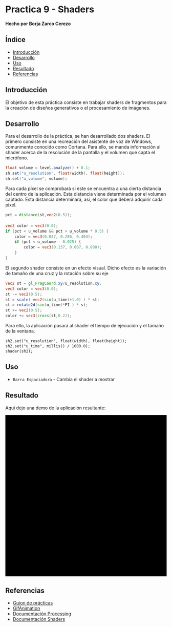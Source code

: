 # Practica 9 - Shaders

**Hecho por Borja Zarco Cerezo**

## Índice
- [Introducción](#introducción) 
- [Desarrollo](#desarrollo)
- [Uso](#uso)
- [Resultado](#resultado)
- [Referencias](#referencias)

## Introducción

El objetivo de esta práctica consiste en trabajar shaders de fragmentos para la creación de diseños generativos o el procesamiento de imágenes. 

## Desarrollo

Para el desarrollo de la práctica, se han desarrollado dos shaders. El primero consiste en una recreación del asistente de voz de Windows, comunmente conocido como Cortana. Para ello, se manda información al shader acerca de la resolución de la pantalla y el volumen que capta el micrófono.

```java
float volume = level.analyze() + 0.1;
sh.set("u_resolution", float(width), float(height));
sh.set("u_volume", volume);
```

Para cada píxel se comprobará si este se encuentra a una cierta distancia del centro de la aplicación. Esta distancia viene determinada por el volumen captado. Esta distancia determinará, así, el color que deberá adquirir cada pixel.

```glsl
pct = distance(st,vec2(0.5));

vec3 color = vec3(0.0);
if (pct < u_volume && pct > u_volume * 0.5) {
    color = vec3(0.047, 0.286, 0.404);
    if (pct < u_volume - 0.025) { 
        color = vec3(0.137, 0.607, 0.898);
    }
}	
```

El segundo shader consiste en un efecto visual. Dicho efecto es la variación de tamaño de una cruz y la rotación sobre su eje

```glsl
vec2 st = gl_FragCoord.xy/u_resolution.xy;
vec3 color = vec3(0.0);
st -= vec2(0.5);
st = scale( vec2(sin(u_time)+1.0) ) * st;
st = rotate2d(sin(u_time)*PI ) * st;
st += vec2(0.5);
color += vec3(cross(st,0.2));
```

Para ello, la aplicación pasará al shader el tiempo de ejecución y el tamaño de la ventana.

```
sh2.set("u_resolution", float(width), float(height));
sh2.set("u_time", millis() / 1000.0);
shader(sh2);
```

## Uso

* `Barra Espaciadora` - Cambia el shader a mostrar

## Resultado

Aqui dejo una demo de la aplicación resultante: 

![Demo Aplicación](./assets/shaders.gif)

## Referencias

* [Guion de prácticas](https://cv-aep.ulpgc.es/cv/ulpgctp20/pluginfile.php/126724/mod_resource/content/22/CIU_Pr_cticas.pdf)
* [GifAnimation](https://github.com/extrapixel/gif-animation)
* [Documentación Processing](https://processing.org/)
* [Documentación Shaders](https://thebookofshaders.com/)